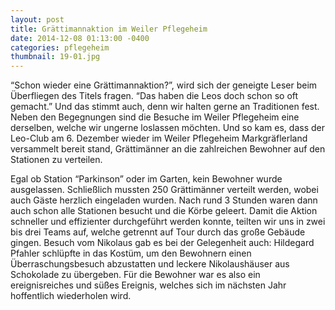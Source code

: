 ```yaml
---
layout: post
title: Grättimannaktion im Weiler Pflegeheim
date: 2014-12-08 01:13:00 -0400
categories: pflegeheim
thumbnail: 19-01.jpg
---
```

“Schon wieder eine Grättimannaktion?”, wird sich der geneigte Leser beim Überfliegen des Titels fragen. “Das haben die Leos doch schon so oft gemacht.” Und das stimmt auch, denn wir halten gerne an Traditionen fest. Neben den Begegnungen sind die Besuche im Weiler Pflegeheim eine derselben, welche wir ungerne loslassen möchten. Und so kam es, dass der Leo-Club am 6. Dezember wieder im Weiler Pflegeheim Markgräflerland versammelt bereit stand, Grättimänner an die zahlreichen Bewohner auf den Stationen zu verteilen.

Egal ob Station “Parkinson” oder im Garten, kein Bewohner wurde ausgelassen. Schließlich mussten 250 Grättimänner verteilt werden, wobei auch Gäste herzlich eingeladen wurden. Nach rund 3 Stunden waren dann auch schon alle Stationen besucht und die Körbe geleert. Damit die Aktion schneller und effizienter durchgeführt werden konnte, teilten wir uns in zwei bis drei Teams auf, welche getrennt auf Tour durch das große Gebäude gingen.
Besuch vom Nikolaus gab es bei der Gelegenheit auch: Hildegard Pfahler schlüpfte in das Kostüm, um den Bewohnern einen Überraschungsbesuch abzustatten und leckere Nikolaushäuser aus Schokolade zu übergeben. Für die Bewohner war es also ein ereignisreiches und süßes Ereignis, welches sich im nächsten Jahr hoffentlich wiederholen wird.